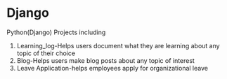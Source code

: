 # Django
Python(Django) Projects including 
1) Learning_log-Helps users document what they are learning about any topic of their choice
2) Blog-Helps users make blog posts about any topic of interest
3) Leave Application-helps employees apply for organizational leave

